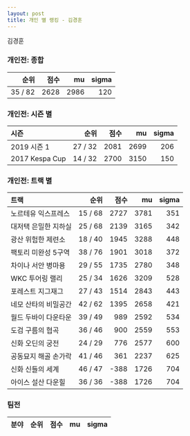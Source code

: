 ```yaml
---
layout: post
title: 개인 별 랭킹 - 김경훈
---
```


김경훈

### 개인전: 종합

| 순위 | 점수 | mu | sigma |
|---:|---:|---:|---:|
| 35 / 82 | 2628 | 2986 | 120 |

### 개인전: 시즌 별

| 시즌 | 순위 | 점수 | mu | sigma |
|:---|---:|---:|---:|---:|
| 2019 시즌 1 | 27 / 32 | 2081 | 2699 | 206 |
| 2017 Kespa Cup | 14 / 32 | 2700 | 3150 | 150 |

### 개인전: 트랙 별

| 트랙 | 순위 | 점수 | mu | sigma |
|:---|---:|---:|---:|---:|
| 노르테유 익스프레스 | 15 / 68 | 2727 | 3781 | 351 |
| 대저택 은밀한 지하실 | 25 / 68 | 2139 | 3165 | 342 |
| 광산 위험한 제련소 | 18 / 40 | 1945 | 3288 | 448 |
| 팩토리 미완성 5구역 | 38 / 76 | 1901 | 3018 | 372 |
| 차이나 서안 병마용 | 29 / 55 | 1735 | 2780 | 348 |
| WKC 투어링 랠리 | 25 / 34 | 1626 | 3209 | 528 |
| 포레스트 지그재그 | 27 / 43 | 1514 | 2843 | 443 |
| 네모 산타의 비밀공간 | 42 / 62 | 1395 | 2658 | 421 |
| 월드 두바이 다운타운 | 39 / 49 | 989 | 2592 | 534 |
| 도검 구름의 협곡 | 36 / 46 | 900 | 2559 | 553 |
| 신화 오딘의 궁전 | 24 / 29 | 776 | 2577 | 600 |
| 공동묘지 해골 손가락 | 41 / 46 | 361 | 2237 | 625 |
| 신화 신들의 세계 | 46 / 47 | -388 | 1726 | 704 |
| 아이스 설산 다운힐 | 36 / 36 | -388 | 1726 | 704 |

### 팀전

| 분야 | 순위 | 점수 | mu | sigma |
|:---|---:|---:|---:|---:|
